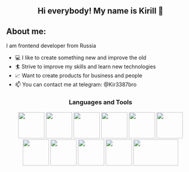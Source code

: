 <div align="center">
  
## Hi everybody! My name is Kirill 👋
</div>

## About me:
I am frontend developer from Russia
- 💻 I like to create something new and improve the old
- 🏄 Strive to improve my skills and learn new technologies
- 📈 Want to create products for business and people
- 📫 You can contact me at telegram: @Kir3387bro

<div align="center">
  
### Languages and Tools
<img src="https://github.com/Kirill-FD/Kirill-FD/assets/120019115/44fd6571-133f-4a56-b35b-8bce0cc49e7b" width="70px" height="70px"> <img src="https://github.com/Kirill-FD/Kirill-FD/assets/120019115/5c123b74-f634-4b1f-9b7f-05a643bf9943" width="70px" height="70px"> <img src="https://github.com/Kirill-FD/Kirill-FD/assets/120019115/be14b34b-0991-41dc-8b3e-3c32b82a1de0" width="70px" height="70px"> <img src="https://github.com/Kirill-FD/Kirill-FD/assets/120019115/0828a014-a10f-4b1f-8334-f69e1b4c6320" width="70px" height="70px"> <img src="https://github.com/Kirill-FD/Kirill-FD/assets/120019115/2e1ed176-1444-4b0b-b51f-c3783dbfa3c6" width="70px" height="70px"> <img src="https://github.com/Kirill-FD/Kirill-FD/assets/120019115/75b3d40d-93a8-43b3-8ec9-e195670d05d2" width="70px" height="70px"> <img src="https://github.com/Kirill-FD/Kirill-FD/assets/120019115/3715d802-c7f3-47fa-9de5-af001c284b3c" width="70px" height="70px"> <img src="https://github.com/Kirill-FD/Kirill-FD/assets/120019115/b538349f-2336-4d83-a8d3-288b3e9a8a3d" width="70px" height="70px"> <img src="https://github.com/Kirill-FD/Kirill-FD/assets/120019115/c37d38c7-c6c3-410a-a2ce-d2fe634ce294" width="70px" height="70px"> <img src="https://github.com/Kirill-FD/Kirill-FD/assets/120019115/ba417c24-d89c-4d19-a5a4-d788d1e007be" width="70px" height="70px"> <img src="https://github.com/Kirill-FD/Kirill-FD/assets/120019115/7d42267c-1344-46d8-b018-cb1066eb9c26" width="120px" height="70px">
</div>

